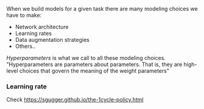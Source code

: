 When we build models for a given task there are many modeling choices we have to make:
- Network architecture
- Learning rates
- Data augmentation strategies
- Others..


*Hyperparameters* is what we call to all these modeling choices. 
"Hyperparameters are parameters about parameters. That is, they are high-level choices that govern the meaning of the weight parameters"




### Learning rate
Check
https://sgugger.github.io/the-1cycle-policy.html
